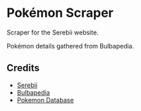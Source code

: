 # Pokémon Scraper

Scraper for the Serebii website.

Pokémon details gathered from Bulbapedia.

## Credits

- [Serebii](https://www.serebii.net/)
- [Bulbapedia](https://bulbapedia.bulbagarden.net/wiki/Main_Page)
- [Pokemon Database](https://pokemondb.net/)
